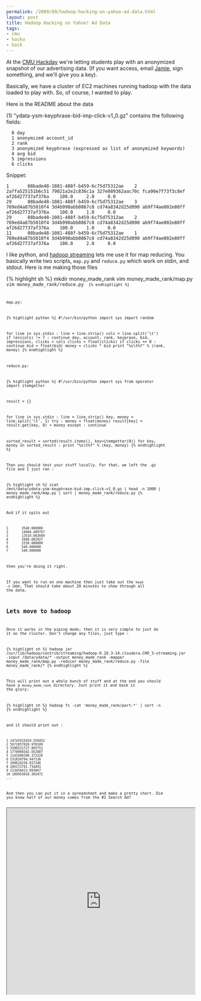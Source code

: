```yaml
--- 
permalink: /2009/09/hadoop-hacking-on-yahoo-ad-data.html
layout: post
title: Hadoop Hacking on Yahoo! Ad Data
tags: 
- cmu
- hacku
- hack
---
```

At the <a href="http://developer.yahoo.com/hacku/cmu.html">CMU Hackday</a> we're letting students play with an anonymized snapshot of our advertising data. (If you want access, email <a href="mailto:jamieloc [NOSPAM] yahoo-inc.com?subject=Can I have the Yahoo hadoop data, please&body=Can you send me the thing to sign please.">Jamie</a>, sign something, and we'll give you a key).

Basically, we have a cluster of EC2 machines running hadoop with the data loaded to play with. So, of course, I wanted to play. 

Here is the README about the data

  (1) "ydata-ysm-keyphrase-bid-imp-click-v1_0.gz" contains the following fields:

      0 day
      1 anonymized account_id
      2 rank
      3 anonymized keyphrase (expressed as list of anonymized keywords)
      4 avg bid
      5 impressions
      6 clicks

Snippet:

    1       08bade48-1081-488f-b459-6c75d75312ae    2       2affa525151b6c51 79021a2e2c836c1a 327e089362aac70c fca90e7f73f3c8ef af26d27737af376a    100.0     2.0     0.0
    29      08bade48-1081-488f-b459-6c75d75312ae    3       769ed4a87b5010f4 3d4b990abb0867c8 cd74a8342d25d090 ab9f74ae002e80ff af26d27737af376a    100.0     1.0     0.0
    29      08bade48-1081-488f-b459-6c75d75312ae    2       769ed4a87b5010f4 3d4b990abb0867c8 cd74a8342d25d090 ab9f74ae002e80ff af26d27737af376a    100.0     1.0     0.0
    11      08bade48-1081-488f-b459-6c75d75312ae    1       769ed4a87b5010f4 3d4b990abb0867c8 cd74a8342d25d090 ab9f74ae002e80ff af26d27737af376a    100.0     2.0     0.0

I like python, and <a href="http://hadoop.apache.org/common/docs/current/streaming.html">hadoop streaming</a> lets me use it for map reducing. You basically write two scripts, <code>map.py</code> and <code>reduce.py</code> which work on stdin, and stdout. Here is me making those files

{% highlight sh %}
mkdir money_made_rank
vim money_made_rank/map.py
<code it>
vim money_made_rank/reduce.py
<code it>
{% endhighlight %}

map.py:

{% highlight python %}
#!/usr/bin/python
import sys
import random

for line in sys.stdin :
 line = line.strip()
 cols = line.split('\t')
 if len(cols) != 7 :
  continue
 day, account, rank, keyprase, bid, impressions, clicks = cols
 clicks = float(clicks)
 if clicks == 0 :
  continue
 bid = float(bid)
 money = clicks * bid
 print "%s\t%f" % (rank, money)
{% endhighlight %}

reduce.py:

{% highlight python %}
#!/usr/bin/python
import sys
from operator import itemgetter

result = {}

for line in sys.stdin :
 line = line.strip()
 key, money = line.split('\t', 1)
 try :
  money = float(money)
  result[key] = result.get(key, 0) + money
 except :
  continue
 
sorted_result = sorted(result.items(), key=itemgetter(0))
for key, money in sorted_result :
 print "%s\t%f" % (key, money)
{% endhighlight %}

Then you should test your stuff locally. For that, we left the .gz file and I just ran :

{% highlight sh %}
zcat /mnt/data/ydata-ysm-keyphrase-bid-imp-click-v1_0.gz | head -n 1000 | money_made_rank/map.py | sort | money_made_rank/reduce.py
{% endhighlight %}

And if it spits out

    1       3540.000000
    2       14604.489767
    3       13516.602689
    4       2668.682927
    5       2250.000000
    6       540.000000
    7       540.000000

then you're doing it right. 

If you want to run on one machine then just take out the <code>head -n 1000</code>. That should take about 20 minutes to chew through all the data.

## Lets move to hadoop

Once it works in the piping mode, then it is very simple to just do it on the cluster. Don't change any files, just type :

{% highlight sh %}
hadoop jar /usr/lib/hadoop/contrib/streaming/hadoop-0.18.3-14.cloudera.CH0_3-streaming.jar 
  -input /data/ydata/* 
  -output money_made_rank 
  -mapper money_made_rank/map.py 
  -reducer money_made_rank/reduce.py 
  -file money_made_rank/*
{% endhighlight %}

This will print out a whole bunch of stuff and at the end you should have a `money_made_rank` directory. Just print it and bask in the glory:

{% highlight sh %}
hadoop fs -cat 'money_made_rank/part-*' | sort -n
{% endhighlight %}

and it should print out :

    1 14743915410.559452
    2 5671857020.978109
    3 3580521727.805751
    4 1770068342.652887
    5 1141008200.372228
    6 531839794.947136
    7 360624250.037246
    8 266172741.734491
    9 213458413.893067
    10 189563018.302472
    ...

And then you can put it in a spreadsheet and make a pretty chart. Did you know half of our money comes from the #1 Search Ad?

<iframe src="http://spreadsheets.google.com/pub?key=tK-7SP4HSyN4F9Z91MVyR_Q&gid=1" style="height:500px; width: 100%"></iframe>
